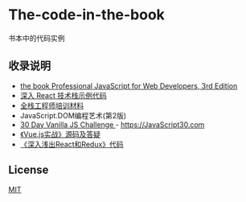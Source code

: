 # The-code-in-the-book 
书本中的代码实例

## 收录说明

- [the book Professional JavaScript for Web Developers, 3rd Edition](https://github.com/nzakas/professional-javascript)
- [深入 React 技术栈示例代码](https://github.com/arcthur/react-book-examples)
- [全栈工程师培训材料](https://github.com/ruanyf/jstraining)
- JavaScript.DOM编程艺术(第2版)
- [30 Day Vanilla JS Challenge ](https://github.com/wesbos/JavaScript30) - https://JavaScript30.com
- [《Vue.js实战》源码及答疑](https://github.com/icarusion/vue-book)
- [《深入浅出React和Redux》代码](https://github.com/mocheng/react-and-redux)

## License

[MIT](http://opensource.org/licenses/MIT)

 
